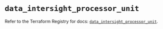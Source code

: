 # `data_intersight_processor_unit`

Refer to the Terraform Registry for docs: [`data_intersight_processor_unit`](https://registry.terraform.io/providers/ciscodevnet/intersight/1.0.71/docs/data-sources/processor_unit).
